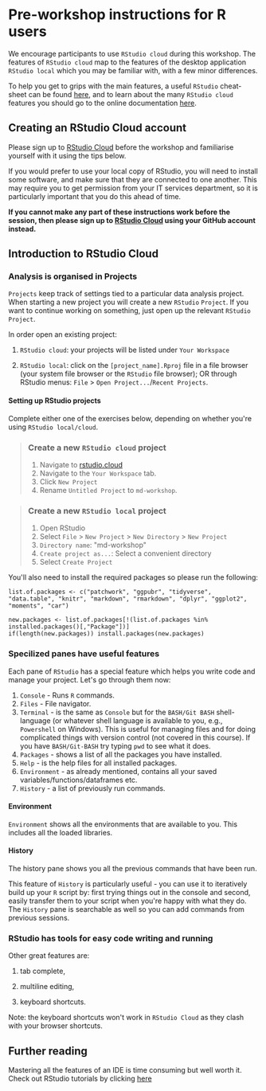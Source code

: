 
# Pre-workshop instructions for R users

We encourage participants to use `RStudio cloud` during this workshop. The features of `RStudio cloud` map to the features of the desktop application `RStudio local` which you may be familiar with, with a few minor differences.  


To help you get to grips with the main features, a useful `RStudio` cheat-sheet can be found [here](https://rstudio.com/wp-content/uploads/2016/01/rstudio-IDE-cheatsheet.pdf), and to learn about the many `RStudio cloud` features you should go to the online documentation [here](https://rstudio.cloud/learn). 

## Creating an RStudio Cloud account

Please sign up to [RStudio Cloud](https://rstudio.cloud) before the workshop and familiarise yourself with it using the tips below.

If you would prefer to use your local copy of RStudio, you will need to install some software, and make sure that they are connected to one another. This may require you to get permission from your IT services department, so it is particularly important that you do this ahead of time. 

**If you cannot make any part of these instructions work before the session, then please sign up to [RStudio Cloud](https://rstudio.cloud) using your GitHub account instead.**

## Introduction to RStudio Cloud 

### Analysis is organised in Projects

`Projects` keep track of settings tied to a particular data analysis project. When starting a new project you will create a new `RStudio` `Project`. If you want to continue working on something,  just open up the relevant `RStudio` `Project`. 

In order open an existing project:

1. `RStudio cloud`: your projects will be listed under `Your Workspace`

2. `RStudio local`:  click on the `[project_name].Rproj` file in a file browser (your system file browser or the `RStudio` file browser); OR through RStudio menus: `File` > `Open Project...`/`Recent Projects`.

#### Setting up RStudio projects

Complete either one of the exercises below, depending on whether you're using `RStudio local/cloud`. 

> ### Create a new `RStudio cloud` project
> 1. Navigate to [rstudio.cloud](https://rstudio.cloud)
> 2. Navigate to the `Your Workspace` tab. 
> 3. Click `New Project`
> 4. Rename `Untitled Project` to `md-workshop`. 

> ### Create a new `RStudio local` project
> 1. Open RStudio
> 2. Select `File` > `New Project` > `New Directory` > `New Project` 
> 3. `Directory name`: "md-workshop"
> 4. `Create project as...`: Select a convenient directory
> 5. Select `Create Project`

You'll also need to install the required packages so please run the following: 

```
list.of.packages <- c("patchwork", "ggpubr", "tidyverse", "data.table", "knitr", "markdown", "rmarkdown", "dplyr", "ggplot2", "moments", "car")

new.packages <- list.of.packages[!(list.of.packages %in% installed.packages()[,"Package"])]
if(length(new.packages)) install.packages(new.packages)
```

### Specilized panes have useful features

Each pane of `RStudio` has a special feature which helps you write code and manage your project. Let's go through them now: 

1. `Console` - Runs `R` commands. 
2. `Files` - File navigator. 
3. `Terminal` - is the same as `Console` but for the `BASH/Git BASH` shell-language (or whatever shell language is available to you, e.g., `Powershell` on Windows).  This is useful for managing files and for doing complicated things with version control (not covered in this course). If you have `BASH/Git-BASH` try typing `pwd` to see what it does. 
4. `Packages` - shows a list of all the packages you have installed. 
5. `Help` -  is the help files for all installed packages. 
6. `Environment` - as already mentioned, contains all your saved  variables/functions/dataframes etc. 
7. `History` - a list of previously run commands. 

#### Environment

`Environment` shows all the environments that are available to you. This includes all the loaded libraries. 

#### History

The history pane shows you all the previous commands that have been run. 

This feature of `History` is particularly useful - you can use it to iteratively build up your `R` script by: first trying things out in the console and second, easily transfer them to your script when you're happy with what they do. The `History` pane is searchable as well so you can add commands from previous sessions. 

### RStudio has tools for easy code writing and running

Other great features are:

1. tab complete, 

2. multiline editing,

3. keyboard shortcuts. 

Note: the keyboard shortcuts won't work in `RStudio Cloud` as they clash with your browser shortcuts.
             

## Further reading
Mastering all the features of an IDE is time consuming but well worth it. 
Check out RStudio tutorials by clicking [here](https://support.rstudio.com/hc/en-us/sections/200107586-Using-the-RStudio-IDE)

